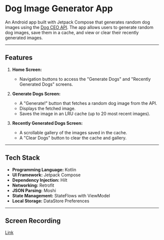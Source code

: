 # Dog Image Generator App

An Android app built with Jetpack Compose that generates random dog images using the [Dog CEO API](https://dog.ceo/dog-api/). The app allows users to generate random dog images, save them in a cache, and view or clear their recently generated images.

---

## Features

1. **Home Screen:**
    - Navigation buttons to access the "Generate Dogs" and "Recently Generated Dogs" screens.

2. **Generate Dogs Screen:**
    - A "Generate!" button that fetches a random dog image from the API.
    - Displays the fetched image.
    - Saves the image in an LRU cache (up to 20 most recent images).

3. **Recently Generated Dogs Screen:**
    - A scrollable gallery of the images saved in the cache.
    - A "Clear Dogs" button to clear the cache and gallery.

---

## Tech Stack

- **Programming Language:** Kotlin
- **UI Framework:** Jetpack Compose
- **Dependency Injection:** Hilt
- **Networking:** Retrofit
- **JSON Parsing:** Moshi
- **State Management:** StateFlows with ViewModel
- **Local Storage:** DataStore Preferences

---

## Screen Recording

[Link](https://drive.google.com/file/d/16Dm0FepfAu_mcw23xLIUjId5KAeNkvWh/view?usp=drive_link)
